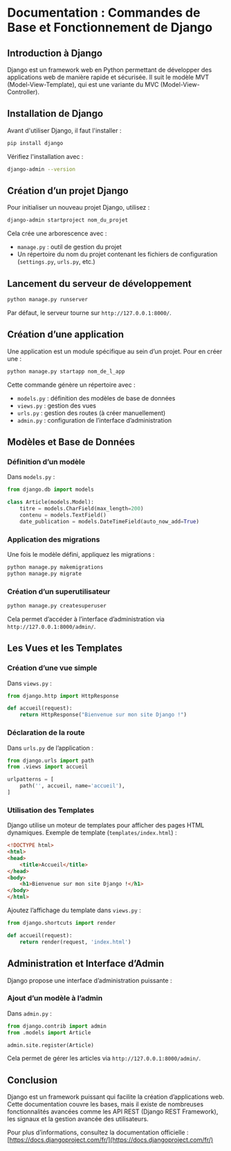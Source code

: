 # Documentation : Commandes de Base et Fonctionnement de Django

## Introduction à Django
Django est un framework web en Python permettant de développer des applications web de manière rapide et sécurisée. Il suit le modèle MVT (Model-View-Template), qui est une variante du MVC (Model-View-Controller).

## Installation de Django
Avant d'utiliser Django, il faut l'installer :
```bash
pip install django
```
Vérifiez l'installation avec :
```bash
django-admin --version
```

## Création d’un projet Django
Pour initialiser un nouveau projet Django, utilisez :
```bash
django-admin startproject nom_du_projet
```
Cela crée une arborescence avec :
- `manage.py` : outil de gestion du projet
- Un répertoire du nom du projet contenant les fichiers de configuration (`settings.py`, `urls.py`, etc.)

## Lancement du serveur de développement
```bash
python manage.py runserver
```
Par défaut, le serveur tourne sur `http://127.0.0.1:8000/`.

## Création d’une application
Une application est un module spécifique au sein d’un projet. Pour en créer une :
```bash
python manage.py startapp nom_de_l_app
```
Cette commande génère un répertoire avec :
- `models.py` : définition des modèles de base de données
- `views.py` : gestion des vues
- `urls.py` : gestion des routes (à créer manuellement)
- `admin.py` : configuration de l’interface d’administration

## Modèles et Base de Données
### Définition d’un modèle
Dans `models.py` :
```python
from django.db import models

class Article(models.Model):
    titre = models.CharField(max_length=200)
    contenu = models.TextField()
    date_publication = models.DateTimeField(auto_now_add=True)
```
### Application des migrations
Une fois le modèle défini, appliquez les migrations :
```bash
python manage.py makemigrations
python manage.py migrate
```
### Création d’un superutilisateur
```bash
python manage.py createsuperuser
```
Cela permet d’accéder à l’interface d’administration via `http://127.0.0.1:8000/admin/`.

## Les Vues et les Templates
### Création d’une vue simple
Dans `views.py` :
```python
from django.http import HttpResponse

def accueil(request):
    return HttpResponse("Bienvenue sur mon site Django !")
```
### Déclaration de la route
Dans `urls.py` de l’application :
```python
from django.urls import path
from .views import accueil

urlpatterns = [
    path('', accueil, name='accueil'),
]
```
### Utilisation des Templates
Django utilise un moteur de templates pour afficher des pages HTML dynamiques. Exemple de template (`templates/index.html`) :
```html
<!DOCTYPE html>
<html>
<head>
    <title>Accueil</title>
</head>
<body>
    <h1>Bienvenue sur mon site Django !</h1>
</body>
</html>
```
Ajoutez l’affichage du template dans `views.py` :
```python
from django.shortcuts import render

def accueil(request):
    return render(request, 'index.html')
```

## Administration et Interface d’Admin
Django propose une interface d’administration puissante :
### Ajout d’un modèle à l’admin
Dans `admin.py` :
```python
from django.contrib import admin
from .models import Article

admin.site.register(Article)
```
Cela permet de gérer les articles via `http://127.0.0.1:8000/admin/`.

## Conclusion
Django est un framework puissant qui facilite la création d’applications web. Cette documentation couvre les bases, mais il existe de nombreuses fonctionnalités avancées comme les API REST (Django REST Framework), les signaux et la gestion avancée des utilisateurs.

Pour plus d’informations, consultez la documentation officielle : [https://docs.djangoproject.com/fr/](https://docs.djangoproject.com/fr/)